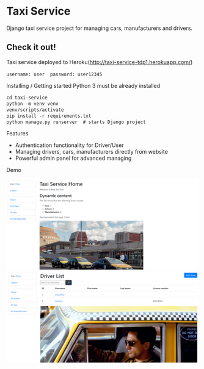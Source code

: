Taxi Service
=
Django taxi service project for managing cars, manufacturers and drivers.

## Check it out!
Taxi service deployed to Heroku(http://taxi-service-tdp1.herokuapp.com/)

`username: user  password: user12345`

Installing / Getting started
Python 3 must be already installed

```git clone https://github.com/Chardona/Taxi-deploy.git
cd taxi-service
python -m venv venv
venv/scripts/activate
pip install -r requirements.txt
python manage.py runserver  # starts Django project
```

Features
+ Authentication functionality for Driver/User
+ Managing drivers, cars, manufacturers directly from website
+ Powerful admin panel for advanced managing

Demo

![img.png](img.png)
![img_1.png](img_1.png)
